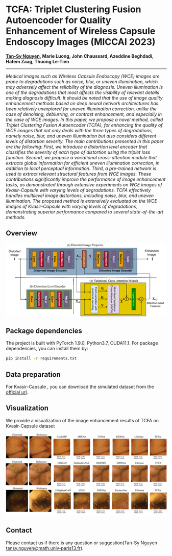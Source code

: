 # TCFA: Triplet Clustering Fusion Autoencoder for Quality Enhancement of Wireless Capsule Endoscopy Images (MICCAI 2023)
<b><a href='https://github.com/tansyab1'>Tan-Sy Nguyen</a>, Marie Luong, John Chaussard, Azeddine Beghdadi, Hatem Zaag, Thuong Le-Tien</b> 
<hr>
<i>Medical images such as Wireless Capsule Endoscopy (WCE) images are prone to degradations such as noise, blur, or uneven illumination, which may adversely affect the reliability of the diagnosis. Uneven illumination is one of the degradations that most affects the visibility of relevant details making diagnosis difficult. It should be noted that the use of image quality enhancement methods based on deep neural network architectures has been relatively unexplored for uneven illumination correction, unlike the case of denoising, deblurring, or contrast enhancement, and especially in the case of WCE images. In this paper, we propose a novel method, called Triplet Clustering Fusion Autoencoder (TCFA), for enhancing the quality of WCE images that not only deals with the three types of degradations, namely noise, blur, and uneven illumination but also considers different levels of distortion severity. The main contributions presented in this paper are the following: First, we introduce a distortion level encoder that classifies the severity of each type of distortion using the triplet loss function. Second, we propose a variational cross-attention module that extracts global information for efficient uneven illumination correction, in addition to local perceptual information. Third, a pre-trained network is used to extract relevant structural features from WCE images. These contributions significantly improve the performance of image enhancement tasks, as demonstrated through extensive experiments on WCE images of Kvasir-Capsule with varying levels of degradations. TCFA effectively handles multilevel image distortions, including noise, blur, and uneven illumination. The proposed method is extensively evaluated on the WCE images of Kvasir-Capsule with varying levels of degradations, demonstrating superior performance compared to several state-of-the-art methods.</i>

## Overview

![TCFA](fig/combined.png)

## Package dependencies
The project is built with PyTorch 1.9.0, Python3.7, CUDA11.1. For package dependencies, you can install them by:
```bash
pip install -r requirements.txt
```

## Data preparation 
For Kvasir-Capsule , you can download the simulated dataset from the [official url](https://cloud.math.univ-paris13.fr/index.php/s/2HKjpj8wEbiHkeA).


## Visualization

We provide a visualization of the image enhancement results of TCFA on Kvasir-Capsule dataset

![TCFA](fig/visual.png)

## Contact
Please contact us if there is any question or suggestion(Tan-Sy Nguyen tansy.nguyen@math.univ-paris13.fr).
